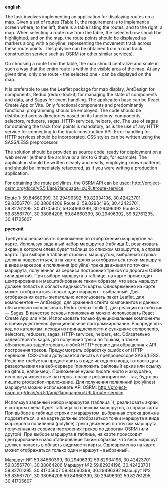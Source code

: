 **english**

The task involves implementing an application for displaying routes on a map. Given a set of routes (Table 1), the requirement is to implement a screen where, to the left, there is a table listing the routes, and to the right, a map. When selecting a route row from the table, the selected row should be highlighted, and on the map, the route points should be displayed as markers along with a polyline, representing the movement track across these route points. This polyline can be obtained from a road track construction service such as OSRM (or other similar services).

On choosing a route from the table, the map should centralize and scale in such a way that the entire route is within the visible area of the map. At any given time, only one route - the selected one - can be displayed on the map.

It is preferable to use the Leaflet package for map display, AntDesign for components, Redux (redux-toolkit) for managing the state of components and data, and Sagas for event handling. The application base can be React Create App or Vite. Only functional components and predominantly functional programming should be employed. The code should be distributed across directories based on its functions: components, selectors, reducers, sagas, HTTP-services, helpers, etc. The use of sagas for obtaining the track from points is mandatory, as is the use of any HTTP service for connecting to the track construction API. Error handling for HTTP services should be incorporated. CSS styles can be written using the SASS/LESS preprocessor.

The solution should be provided as source code, ready for deployment on a web server (either a file archive or a link to Github, for example). The application should be written cleanly and neatly, employing known patterns, and should be immediately refactored, as if you were writing a production application.

For obtaining the route polylines, the OSRM API can be used:
http://project-osrm.org/docs/v5.5.1/api/?language=cURL#route-service

Route 1: 59.84660399, 30.29496392, 59.82934196, 30.42423701, 59.83567701, 30.38064206
Route 2: 59.82934196, 30.42423701, 59.82761295, 30.41705607, 59.84660399, 30.29496392
Route 3: 59.83567701, 30.38064206, 59.84660399, 30.29496392, 59.82761295, 30.41705607

**русский**

Требуется реализовать приложение по отображению маршрутов на карте.
Используя заданный набор маршрутов (таблица 1), реализовать экран, в котором слева будет таблица со списком маршрутов, а справа карта. При выборе в таблице строки с маршрутом, выбранная строка должна подсветиться, а на карте должны отобразиться точки маршрута в виде маркеров и полилиния (polyline) трека движения по точкам маршрута, полученная из сервиса построения треков по дорогам OSRM (или другой). При выборе маршрута в таблице, на карте происходит центрирование и масштабирование таким образом, что весь маршрут должен попасть в область видимости карты. Одновременно на карте может отображаться только один маршрут – выбранный.
Для отображения карты желательно использовать пакет Leaflet, для компонентов — AntDesign, для хранения стейта компонентов и данных обязательно использовать Redux (redux-toolkit), для реакции на события — Sagas. В качестве основы приложения можно использовать React Create App или Vite. Использовать только функциональные компоненты и преимущественно функциональное программирование. Распределять код по каталогам, исходя из принадлежности к функциям: components, selectors, reducers, sagas, HTTP-services, helpers, etc. Обязательно задействовать sagas для получения трека по точкам, а также обязательно задействовать любой HTTP-сервис для обращения к API построения треков. Предусмотреть обработку ошибок от HTTP-сервисов. CSS-стили допускается писать в  препроцессоре SASS/LESS.
Решение требуется предоставить в виде исходного кода, готового для развертывания на веб-сервере (приложить файловый архив или ссылку на github, например). Приложение нужно писать чисто и аккуратно, используя известные паттерны, сразу с рефакторингом - так, будто вы пишите production-приложение.
Для получения полилиний (polylines) маршрута можно использовать API OSRM:
http://project-osrm.org/docs/v5.5.1/api/?language=cURL#route-service

Используя заданный набор маршрутов (таблица 1), реализовать экран, в котором слева будет таблица со списком маршрутов, а справа карта. При выборе в таблице строки с маршрутом, выбранная строка должна подсветиться, а на карте должны отобразиться точки маршрута в виде маркеров и полилиния (polyline) трека движения по точкам маршрута, полученная из сервиса построения треков по дорогам OSRM (или другой). При выборе маршрута в таблице, на карте происходит центрирование и масштабирование таким образом, что весь маршрут должен попасть в область видимости карты. Одновременно на карте может отображаться только один маршрут – выбранный.

Маршрут №1 59.84660399, 30.29496392 59.82934196, 30.42423701 59.83567701, 30.38064206
Маршрут №2 59.82934196, 30.42423701 59.82761295, 30.41705607 59.84660399, 30.29496392
Маршрут №3 59.83567701, 30.38064206 59.84660399, 30.29496392 59.82761295, 30.41705607


 
